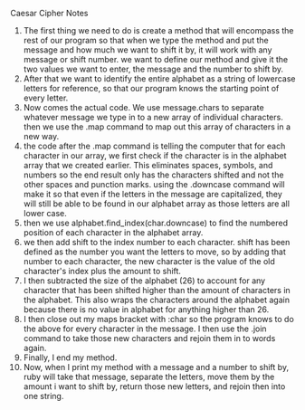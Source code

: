 Caesar Cipher Notes
1. The first thing we need to do is create a method that will encompass the rest of our program so that when we type the method and put the message and how much we want to shift it by, it will work with any message or shift number.
we want to define our method and give it the two values we want to enter, the message and the number to shift by.
2. After that we want to identify the entire alphabet as a string of lowercase letters for reference, so that our program knows the starting point of every letter.
3. Now comes the actual code. We use message.chars to separate whatever message we type in to a new array of individual characters. then we use the .map command to map out this array of characters in a new way.
4. the code after the .map command is telling the computer that for each character in our array, we first check if the character is in the alphabet array that we created earlier. This eliminates spaces, symbols, and numbers so the end result only has the characters shifted and not the other spaces and punction marks. using the .downcase command will make it so that even if the letters in the message are capitalized, they will still be able to be found in our alphabet array as those letters are all lower case.
5. then we use alphabet.find_index(char.downcase) to find the numbered position of each character in the alphabet array.
6. we then add shift to the index number to each character. shift has been defined as the number you want the letters to move, so by adding that number to each character, the new character is the value of the old character's index plus the amount to shift.
7. I then subtracted the size of the alphabet (26) to account for any character that has been shifted higher than the amount of characters in the alphabet. This also wraps the characters around the alphabet again because there is no value in alphabet for anything higher than 26.
8. I then close out my maps bracket with :char so the program knows to do the above for every character in the message. I then use the .join command to take those new characters and rejoin them in to words again.
9. Finally, I end my method.
10. Now, when I print my method with a message and a number to shift by, ruby will take that message, separate the letters, move them by the amount i want to shift by, return those new letters, and rejoin then into one string.  
